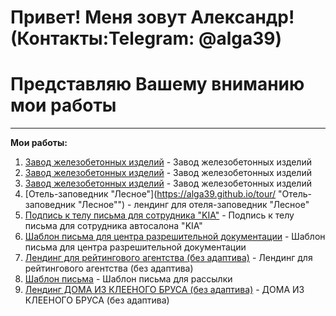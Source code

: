 # Привет! Меня зовут Александр! (Контакты:Telegram: @alga39)
# Представляю Вашему вниманию мои работы
___
**Мои работы:**  
1. [Завод железобетонных изделий](https://alga39.github.io/mebel/dor_stroit.html# "Завод железобетонных изделий") - Завод железобетонных изделий
2. [Завод железобетонных изделий](https://alga39.github.io/mebel/ser_2338.html "Завод железобетонных изделий") - Завод железобетонных изделий
3. [Завод железобетонных изделий](https://alga39.github.io/mebel/tab.html "Завод железобетонных изделий") - Завод железобетонных изделий
4. [Отель-заповедник "Лесное"](https://alga39.github.io/tour/ "Отель-заповедник "Лесное"") - лендинг для отеля-заповедник "Лесное"
5. [Подпись к телу письма для сотрудника "KIA"](https://alga39.github.io/kia/ "KIA") - Подпись к телу письма для сотрудника автосалона "KIA"
6. [Шаблон письма для центра разрешительной документации](https://alga39.github.io/attestation_style/ "Центр разрешительной документации") - Шаблон письма для центра разрешительной документации
7. [Лендинг для рейтингового агентства (без адаптива)](https://alga39.github.io/Research/ "Лендинг для рейтингового агентства (без адаптива)") - Лендинг для рейтингового агентства (без адаптива)
8. [Шаблон письма](https://alga39.github.io/monixbet/ "Шаблон письма") - Шаблон письма для рассылки
9. [Лендинг ДОМА ИЗ КЛЕЕНОГО БРУСА (без адаптива)](https://alga39.github.io/akb/ "ДОМА ИЗ КЛЕЕНОГО БРУСА (без адаптива)") - ДОМА ИЗ КЛЕЕНОГО БРУСА (без адаптива)
